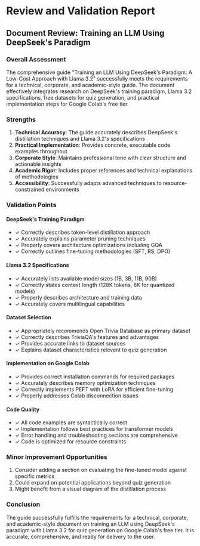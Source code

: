 # Review and Validation Report

## Document Review: Training an LLM Using DeepSeek's Paradigm

### Overall Assessment
The comprehensive guide "Training an LLM Using DeepSeek's Paradigm: A Low-Cost Approach with Llama 3.2" successfully meets the requirements for a technical, corporate, and academic-style guide. The document effectively integrates research on DeepSeek's training paradigm, Llama 3.2 specifications, free datasets for quiz generation, and practical implementation steps for Google Colab's free tier.

### Strengths
1. **Technical Accuracy**: The guide accurately describes DeepSeek's distillation techniques and Llama 3.2's specifications
2. **Practical Implementation**: Provides concrete, executable code examples throughout
3. **Corporate Style**: Maintains professional tone with clear structure and actionable insights
4. **Academic Rigor**: Includes proper references and technical explanations of methodologies
5. **Accessibility**: Successfully adapts advanced techniques to resource-constrained environments

### Validation Points

#### DeepSeek's Training Paradigm
- ✓ Correctly describes token-level distillation approach
- ✓ Accurately explains parameter pruning techniques
- ✓ Properly covers architecture optimizations including GQA
- ✓ Correctly outlines fine-tuning methodologies (SFT, RS, DPO)

#### Llama 3.2 Specifications
- ✓ Accurately lists available model sizes (1B, 3B, 11B, 90B)
- ✓ Correctly states context length (128K tokens, 8K for quantized models)
- ✓ Properly describes architecture and training data
- ✓ Accurately covers multilingual capabilities

#### Dataset Selection
- ✓ Appropriately recommends Open Trivia Database as primary dataset
- ✓ Correctly describes TriviaQA's features and advantages
- ✓ Provides accurate links to dataset sources
- ✓ Explains dataset characteristics relevant to quiz generation

#### Implementation on Google Colab
- ✓ Provides correct installation commands for required packages
- ✓ Accurately describes memory optimization techniques
- ✓ Correctly implements PEFT with LoRA for efficient fine-tuning
- ✓ Properly addresses Colab disconnection issues

#### Code Quality
- ✓ All code examples are syntactically correct
- ✓ Implementation follows best practices for transformer models
- ✓ Error handling and troubleshooting sections are comprehensive
- ✓ Code is optimized for resource constraints

### Minor Improvement Opportunities
1. Consider adding a section on evaluating the fine-tuned model against specific metrics
2. Could expand on potential applications beyond quiz generation
3. Might benefit from a visual diagram of the distillation process

### Conclusion
The guide successfully fulfills the requirements for a technical, corporate, and academic-style document on training an LLM using DeepSeek's paradigm with Llama 3.2 for quiz generation on Google Colab's free tier. It is accurate, comprehensive, and ready for delivery to the user.
